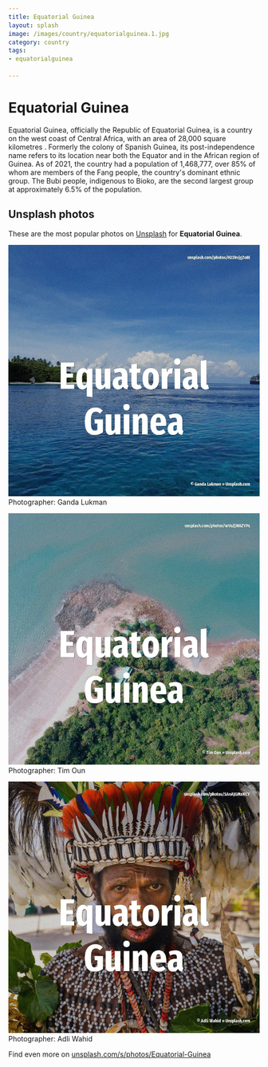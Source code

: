 ```yaml
---
title: Equatorial Guinea
layout: splash
image: /images/country/equatorialguinea.1.jpg
category: country
tags:
- equatorialguinea

---
```

# Equatorial Guinea

Equatorial Guinea, officially the Republic of Equatorial Guinea, is a country on the west coast of  Central Africa, with an area of 28,000 square kilometres . Formerly the colony of Spanish Guinea, its post-independence name refers to its location near both  the Equator and in the African region of Guinea. As of 2021, the country had a population of 1,468,777, over 85% of whom are members of the Fang  people, the country's dominant ethnic group. The Bubi people, indigenous to Bioko, are the second largest group at approximately 6.5% of the  population.  

 
## Unsplash photos
These are the most popular photos on [Unsplash](https://unsplash.com) for **Equatorial Guinea**.
 
![Equatorial Guinea](/images/country/equatorialguinea.1.jpg)
Photographer:  Ganda Lukman
 
![Equatorial Guinea](/images/country/equatorialguinea.2.jpg)
Photographer:  Tim Oun
 
![Equatorial Guinea](/images/country/equatorialguinea.3.jpg)
Photographer:  Adli Wahid
 
Find even more on [unsplash.com/s/photos/Equatorial-Guinea](https://unsplash.com/s/photos/Equatorial-Guinea)
 
